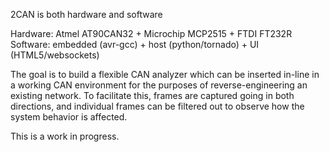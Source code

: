 2CAN is both hardware and software

Hardware: Atmel AT90CAN32 + Microchip MCP2515 + FTDI FT232R 
Software: embedded (avr-gcc) + host (python/tornado) + UI (HTML5/websockets)

The goal is to build a flexible CAN analyzer which can be inserted in-line
in a working CAN environment for the purposes of reverse-engineering an
existing network.  To facilitate this, frames are captured going in both
directions, and individual frames can be filtered out to observe how the
system behavior is affected.

This is a work in progress.


